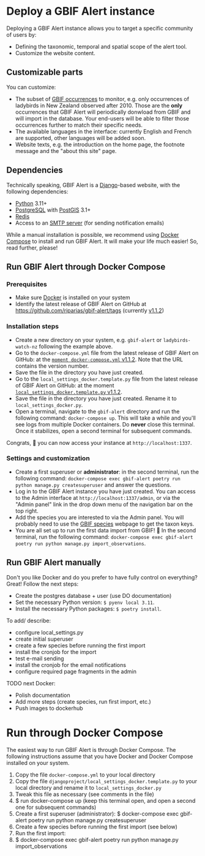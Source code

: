 # Deploy a GBIF Alert instance

Deploying a GBIF Alert instance allows you to target a specific community of users by:
- Defining the taxonomic, temporal and spatial scope of the alert tool.
- Customize the website content.


## Customizable parts

You can customize:

- The subset of [GBIF occurrences](https://www.gbif.org/occurrence/) to monitor, e.g. only occurrences of ladybirds in New Zealand observed after 2010. Those are the **only** occurrences that GBIF Alert will periodically donwload from GBIF and will import in the database.
Your end-users will be able to filter those occurrences further to match their specific needs.
- The available languages in the interface: currently English and French are supported, other languages will be added soon.
- Website texts, e.g. the introduction on the home page, the footnote message and the "about this site" page.


## Dependencies

Technically speaking, GBIF Alert is a [Django](https://www.djangoproject.com/)-based website, with the following dependencies:

- [Python](https://www.python.org/) 3.11+
- [PostgreSQL](https://www.postgresql.org/) with [PostGIS](https://postgis.net/) 3.1+
- [Redis](https://redis.io/)
- Access to an [SMTP server](https://nl.wikipedia.org/wiki/Simple_Mail_Transfer_Protocol) (for sending notification emails)

While a manual installation is possible, we recommend using [Docker Compose](https://docs.docker.com/get-started/08_using_compose/) to install and run GBIF Alert. It will make your life much easier! So, read further, please!


## Run GBIF Alert through Docker Compose

### Prerequisites

- Make sure [Docker](https://docs.docker.com/get-docker/) is installed on your system
- Identify the latest release of GBIF Alert on GitHub at https://github.com/riparias/gbif-alert/tags (currently [v1.1.2](https://github.com/riparias/gbif-alert/releases/tag/v1.1.2))


### Installation steps


- Create a new directory on your system, e.g. `gbif-alert` or `ladybirds-watch-nz` following the example above.
- Go to the `docker-compose.yml` file from the latest release of GBIF Alert on GitHub: at the [`moment docker-compose.yml` v1.1.2]( https://github.com/riparias/gbif-alert/blob/v1.1.2/docker-compose.yml). Note that the URL contains the version number.
- Save the file in the directory you have just created.
- Go to the `local_settings_docker.template.py` file from the latest release of GBIF Alert on GitHub: at the moment [`local_settings_docker.template.py` v1.1.2](https://github.com/riparias/gbif-alert/blob/v1.1.2/djangoproject/local_settings_docker.template.py).
- Save the file in the directory you have just created. Rename it to `local_settings_docker.py`.
- Open a terminal, navigate to the `gbif-alert` directory and run the following command: `docker-compose up`. This will take a while and you'll see logs from multiple Docker containers. Do **never** close this terminal. Once it stabilizes, open a second terminal for subsequent commands.

Congrats, 👏 you can now access your instance at `http://localhost:1337`.


### Settings and customization

- Create a first superuser or **administrator**: in the second terminal, run the following command: `docker-compose exec gbif-alert poetry run python manage.py createsuperuser` and answer the questions.
- Log in to the GBIF Alert instance you have just created. You can access to the Admin interface at `http://localhost:1337/admin`, or via the "Admin panel" link in the drop down menu of the navigation bar on the top right.
- Add the species you are interested to via the Admin panel. You will probably need to use the [GBIF species](https://www.gbif.org/species/) webpage to get the taxon keys. 
- You are all set up to run the first data import from GBIF! 🚀 In the second terminal, run the following command: `docker-compose exec gbif-alert poetry run python manage.py import_observations`.


## Run GBIF Alert manually

Don't you like Docker and do you prefer to have fully control on everything? Great! Follow the next steps:

- Create the postgres database + user (use DO documentation)
- Set the necessary Python version: `$ pyenv local 3.11`.
- Install the necessary Python packages: `$ poetry install`.

To add/ describe:

- configure local_settings.py
- create initial superuser
- create a few species before running the first import
- install the cronjob for the import
- test e-mail sending
- install the cronjob for the email notifications
- configure required page fragments in the admin


TODO next Docker:

- Polish documentation
- Add more steps (create species, run first import, etc.)
- Push images to dockerhub

# Run through Docker Compose

The easiest way to run GBIF Alert is through Docker Compose. The following
instructions assume that you have Docker and Docker Compose installed on your
system.

1. Copy the file `docker-compose.yml` to your local directory
2. Copy the file `djangoproject/local_settings_docker.template.py` to your local directory and rename it to `local_settings_docker.py`
3. Tweak this file as necessary (see comments in the file)
2. $ run docker-compose up (keep this terminal open, and open a second one for subsequent commands)
3. Create a first superuser (administrator):
$ docker-compose exec gbif-alert poetry run python manage.py createsuperuser
4. Create a few species before running the first import (see below)
5. Run the first import:
6. $ docker-compose exec gbif-alert poetry run python manage.py import_observations
